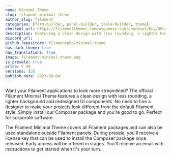 ```yaml
---
name: Minimal Theme
slug: filament-minimal-theme
author_slug: filament
categories: [form-builder, panel-builder, table-builder, theme]
checkout_url: https://filamentthemes.lemonsqueezy.com/checkout/buy/58c32592-f76a-4685-aba2-65487cbcd3cc?discount=0
description: Featuring a clean design with less rounding, a lighter background and redesigned UI components.
discord_url:
github_repository: filamentphp/minimal-theme
has_dark_theme: true
has_translations: true
image: filament-minimal-theme.png
is_presale: true
price: € 49
versions: [3]
publish_date: 2023-09-04
---
```


Want your Filament applications to look more streamlined? The official Filament Minimal Theme features a clean design with less rounding, a lighter background and redesigned UI components. No need to hire a designer to make your projects look different from the default Filament style. Simply install our Composer package and you're good to go. Perfect for corporate software.

The Filament Minimal Theme covers all Filament packages and can also be used standalone outside Filament panels. During presale, you'll receive a license key that can be used to install the Composer package once released. Early access will be offered in stages. You'll receive an email with instructions to get started when it's your turn.
